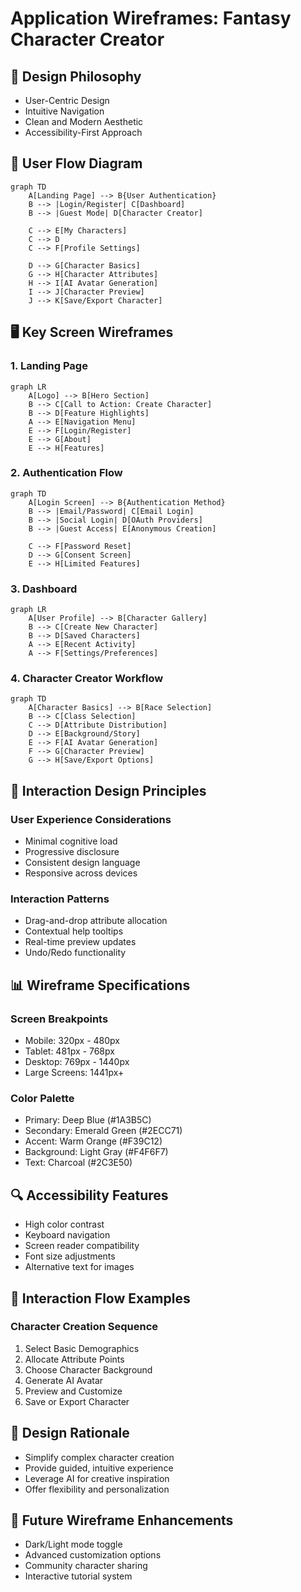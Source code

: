 # Application Wireframes: Fantasy Character Creator

## 🎨 Design Philosophy
- User-Centric Design
- Intuitive Navigation
- Clean and Modern Aesthetic
- Accessibility-First Approach

## 📱 User Flow Diagram

```mermaid
graph TD
    A[Landing Page] --> B{User Authentication}
    B --> |Login/Register| C[Dashboard]
    B --> |Guest Mode| D[Character Creator]
    
    C --> E[My Characters]
    C --> D
    C --> F[Profile Settings]
    
    D --> G[Character Basics]
    G --> H[Character Attributes]
    H --> I[AI Avatar Generation]
    I --> J[Character Preview]
    J --> K[Save/Export Character]
```

## 🖥️ Key Screen Wireframes

### 1. Landing Page
```mermaid
graph LR
    A[Logo] --> B[Hero Section]
    B --> C[Call to Action: Create Character]
    B --> D[Feature Highlights]
    A --> E[Navigation Menu]
    E --> F[Login/Register]
    E --> G[About]
    E --> H[Features]
```

### 2. Authentication Flow
```mermaid
graph TD
    A[Login Screen] --> B{Authentication Method}
    B --> |Email/Password| C[Email Login]
    B --> |Social Login| D[OAuth Providers]
    B --> |Guest Access| E[Anonymous Creation]
    
    C --> F[Password Reset]
    D --> G[Consent Screen]
    E --> H[Limited Features]
```

### 3. Dashboard
```mermaid
graph LR
    A[User Profile] --> B[Character Gallery]
    B --> C[Create New Character]
    B --> D[Saved Characters]
    A --> E[Recent Activity]
    A --> F[Settings/Preferences]
```

### 4. Character Creator Workflow
```mermaid
graph TD
    A[Character Basics] --> B[Race Selection]
    B --> C[Class Selection]
    C --> D[Attribute Distribution]
    D --> E[Background/Story]
    E --> F[AI Avatar Generation]
    F --> G[Character Preview]
    G --> H[Save/Export Options]
```

## 🎯 Interaction Design Principles

### User Experience Considerations
- Minimal cognitive load
- Progressive disclosure
- Consistent design language
- Responsive across devices

### Interaction Patterns
- Drag-and-drop attribute allocation
- Contextual help tooltips
- Real-time preview updates
- Undo/Redo functionality

## 📊 Wireframe Specifications

### Screen Breakpoints
- Mobile: 320px - 480px
- Tablet: 481px - 768px
- Desktop: 769px - 1440px
- Large Screens: 1441px+

### Color Palette
- Primary: Deep Blue (#1A3B5C)
- Secondary: Emerald Green (#2ECC71)
- Accent: Warm Orange (#F39C12)
- Background: Light Gray (#F4F6F7)
- Text: Charcoal (#2C3E50)

## 🔍 Accessibility Features
- High color contrast
- Keyboard navigation
- Screen reader compatibility
- Font size adjustments
- Alternative text for images

## 🚀 Interaction Flow Examples

### Character Creation Sequence
1. Select Basic Demographics
2. Allocate Attribute Points
3. Choose Character Background
4. Generate AI Avatar
5. Preview and Customize
6. Save or Export Character

## 📝 Design Rationale
- Simplify complex character creation
- Provide guided, intuitive experience
- Leverage AI for creative inspiration
- Offer flexibility and personalization

## 🔮 Future Wireframe Enhancements
- Dark/Light mode toggle
- Advanced customization options
- Community character sharing
- Interactive tutorial system

